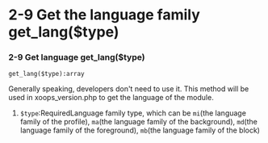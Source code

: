 # 2-9 Get the language family get\_lang\($type\)

### 2-9 Get language get\_lang\($type\)

```text
get_lang($type):array
```

Generally speaking, developers don't need to use it. This method will be used in xoops\_version.php to get the language of the module.

1. `$type`:RequiredLanguage family type, which can be `mi`\(the language family of the profile\), `ma`\(the language family of the background\), `md`\(the language family of the foreground\), `mb`\(the language family of the block\)

